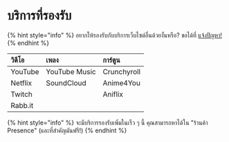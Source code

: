 # บริการที่รองรับ

{% hint style="info" %}
อยากให้รองรับกับบริการเว็บไซต์อื่นด้วยงั้นหรือ? ขอได้ที่ [แจ้งปัญหา!](https://github.com/Timeraa/PreMiD/issues/new?template=service_request.md)
{% endhint %}

| วิดีโอ | เพลง | การ์ตูน |
| :--- | :--- | :--- |
| YouTube | YouTube Music | Crunchyroll |
| Netflix | SoundCloud | Anime4You |
| Twitch |  | Aniflix |
| Rabb.it |  |  |

{% hint style="info" %}
จะมีบริการรองรับเพิ่มในเร็ว ๆ นี้ คุณสามารถหาได้ใน "ร้านค้า Presence" \(และที่สำคัญมันฟรี!\)
{% endhint %}



